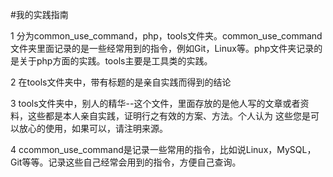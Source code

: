 #我的实践指南

 1  分为common_use_command，php，tools文件夹。common_use_command文件夹里面记录的是一些经常用到的指令，例如Git，Linux等。php文件夹记录的是关于php方面的实践。tools主要是工具类的实践。  

 2  在tools文件夹中，带有标题的是亲自实践而得到的结论  
 
 3  tools文件夹中，别人的精华--这个文件，里面存放的是他人写的文章或者资料，这些都是本人亲自实践，证明行之有效的方案、方法。个人认为 这些您是可以放心的使用，如果可以，请注明来源。  

 
 4   ccommon_use_command是记录一些常用的指令，比如说Linux，MySQL，Git等等。记录这些自己经常会用到的指令，方便自己查询。